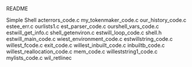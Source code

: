 README

Simple Shell
acterrors_code.c
my_tokenmaker_code.c
our_history_code.c
estee_err.c
ourlists1.c
est_parser_code.c
ourshell_vars_code.c
estwill_get_info.c
shell_getenviron.c
estwill_loop_code.c
shell.h
estwill_main_code.c
wiest_environment_code.c
estwillstring_code.c
willest_fcode.c
exit_code.c
willest_inbuilt_code.c
inbuiltb_code.c
willest_reallocation_code.c
mem_code.c
willeststring1_code.c
mylists_code.c
wil_retlinec
